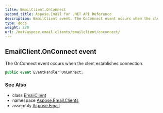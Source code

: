 ```yaml
---
title: EmailClient.OnConnect
second_title: Aspose.Email for .NET API Reference
description: EmailClient event. The OnConnect event occurs when the clent establishes connection
type: docs
weight: 270
url: /net/aspose.email.clients/emailclient/onconnect/
---
```

## EmailClient.OnConnect event

The OnConnect event occurs when the clent establishes connection.

```csharp
public event EventHandler OnConnect;
```

### See Also

* class [EmailClient](../)
* namespace [Aspose.Email.Clients](../../emailclient/)
* assembly [Aspose.Email](../../../)


